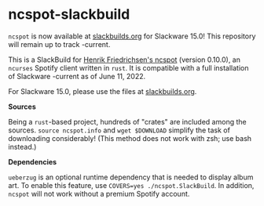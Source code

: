 # ncspot-slackbuild

`ncspot` is now available at [slackbuilds.org](https://slackbuilds.org/repository/15.0/audio/ncspot/) for Slackware 15.0! This repository will remain up to track -current.

This is a SlackBuild for [Henrik Friedrichsen's ncspot](https://github.com/hrkfdn/ncspot) (version 0.10.0), an `ncurses` Spotify client written in `rust`. It is compatible with a full installation of Slackware -current as of June 11, 2022.

For Slackware 15.0, please use the files at [slackbuilds.org](https://slackbuilds.org/repository/15.0/audio/ncspot/).

**Sources**

Being a `rust`-based project, hundreds of "crates" are included among the sources. `source ncspot.info` and `wget $DOWNLOAD` simplify the task of downloading considerably! (This method does not work with zsh; use bash instead.)

**Dependencies**

`ueberzug` is an optional runtime dependency that is needed to display album art. To enable this feature, use `COVERS=yes ./ncspot.SlackBuild`. In addition, `ncspot` will not work without a premium Spotify account.
